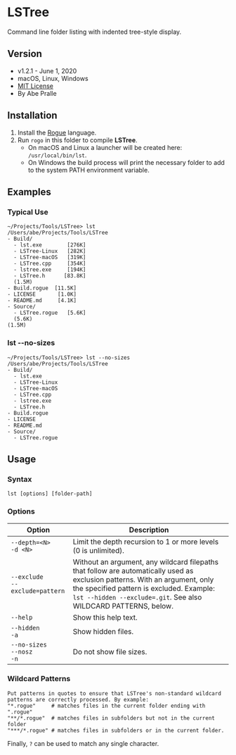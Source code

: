 # LSTree
Command line folder listing with indented tree-style display.

## Version
- v1.2.1 - June 1, 2020
- macOS, Linux, Windows
- [MIT License](LICENSE)
- By Abe Pralle

## Installation
1. Install the [Rogue](https://github.com/AbePralle/Rogue) language.
2. Run `rogo` in this folder to compile **LSTree**.
    - On macOS and Linux a launcher will be created here: `/usr/local/bin/lst`.
    - On Windows the build process will print the necessary folder to add to the system PATH environment variable.

## Examples

### Typical Use

    ~/Projects/Tools/LSTree> lst
    /Users/abe/Projects/Tools/LSTree
    - Build/
      - lst.exe        [276K]
      - LSTree-Linux   [282K]
      - LSTree-macOS   [319K]
      - LSTree.cpp     [354K]
      - lstree.exe     [194K]
      - LSTree.h      [83.8K]
      (1.5M)
    - Build.rogue  [11.5K]
    - LICENSE       [1.0K]
    - README.md     [4.1K]
    - Source/
      - LSTree.rogue   [5.6K]
      (5.6K)
    (1.5M)

### lst --no-sizes

    ~/Projects/Tools/LSTree> lst --no-sizes
    /Users/abe/Projects/Tools/LSTree
    - Build/
      - lst.exe
      - LSTree-Linux
      - LSTree-macOS
      - LSTree.cpp
      - lstree.exe
      - LSTree.h
    - Build.rogue
    - LICENSE
    - README.md
    - Source/
      - LSTree.rogue

## Usage

### Syntax

    lst [options] [folder-path]

### Options

Option                             | Description
-----------------------------------|-------------------------------------
`--depth=<N>`<br>`-d <N>`          | Limit the depth recursion to 1 or more levels (0 is unlimited).
`--exclude`<br>`--exclude=pattern` | Without an argument, any wildcard filepaths that follow are automatically used as exclusion patterns. With an argument, only the specified pattern is excluded. Example: `lst --hidden --exclude=.git`. See also WILDCARD PATTERNS, below.
`--help`                           | Show this help text.
`--hidden`<br>`-a`                 | Show hidden files.
`--no-sizes`<br>`--nosz`<br>`-n`   | Do not show file sizes.

### Wildcard Patterns

    Put patterns in quotes to ensure that LSTree's non-standard wildcard patterns are correctly processed. By example:
    "*.rogue"     # matches files in the current folder ending with ".rogue"
    "**/*.rogue"  # matches files in subfolders but not in the current folder
    "***/*.rogue" # matches files in subfolders or in the current folder.

Finally, `?` can be used to match any single character.

